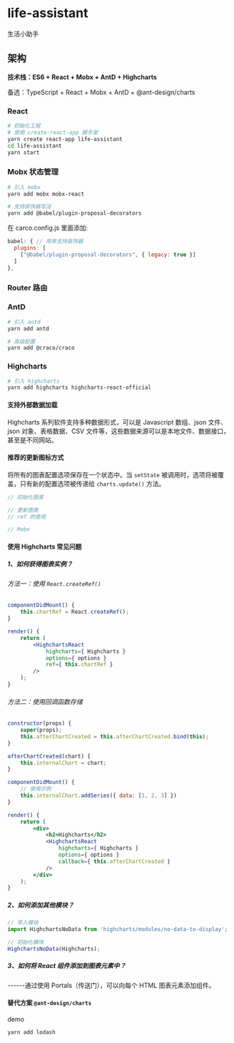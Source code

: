 # life-assistant
生活小助手

## 架构

**技术栈：ES6 + React + Mobx + AntD + Highcharts**

备选：TypeScript + React + Mobx + AntD + @ant-design/charts

### React

```bash
# 初始化工程
# 使用 create-react-app 脚手架
yarn create react-app life-assistant
cd life-assistant
yarn start
```

### Mobx 状态管理

```bash
# 引入 mobx
yarn add mobx mobx-react

# 支持装饰器写法
yarn add @babel/plugin-proposal-decorators
```

在 carco.config.js 里面添加:

```js
babel: { // 用来支持装饰器
  plugins: [
    ["@babel/plugin-proposal-decorators", { legacy: true }]
  ]
},
```

### Router 路由

### AntD

```bash
# 引入 antd
yarn add antd

# 高级配置
yarn add @craco/craco
```

### Highcharts

```bash
# 引入 highcharts
yarn add highcharts highcharts-react-official
```

#### 支持外部数据加载

Highcharts 系列软件支持多种数据形式，可以是 Javascript 数组、json 文件、json 对象、表格数据、CSV 文件等，这些数据来源可以是本地文件、数据接口，甚至是不同网站。

#### 推荐的更新图标方式

将所有的图表配置选项保存在一个状态中。当 `setState` 被调用时，选项将被覆盖，只有新的配置选项被传递给 `charts.update()` 方法。

```js
// 初始化图表

// 更新图表
// ref 的使用

// Mobx
```

#### 使用 Highcharts 常见问题

##### 1、如何获得图表实例？

###### 方法一：使用 `React.createRef()`

```jsx
componentDidMount() {
    this.chartRef = React.createRef();
}

render() {
    return (
        <HighchartsReact
            highcharts={ Highcharts }
            options={ options }
            ref={ this.chartRef }
        />
    );
}
```

###### 方法二：使用回调函数存储

```jsx
constructor(props) {
    super(props);
    this.afterChartCreated = this.afterChartCreated.bind(this);
}

afterChartCreated(chart) {
    this.internalChart = chart;
}

componentDidMount() {
    // 使用示例
    this.internalChart.addSeries({ data: [1, 2, 3] })
}

render() {
    return (
        <div>
            <h2>Highcharts</h2>
            <HighchartsReact
                highcharts={ Highcharts }
                options={ options }
                callback={ this.afterChartCreated }
            />
        </div>
    );
}
```

##### 2、如何添加其他模块？

```js
// 导入模块
import HighchartsNoData from 'highcharts/modules/no-data-to-display';

// 初始化模块
HighchartsNoData(Highcharts);
```

##### 3、如何将 React 组件添加到图表元素中？

------通过使用 Portals（传送门），可以向每个 HTML 图表元素添加组件。

#### 替代方案 `@ant-design/charts`

demo

```bash
yarn add lodash
```
